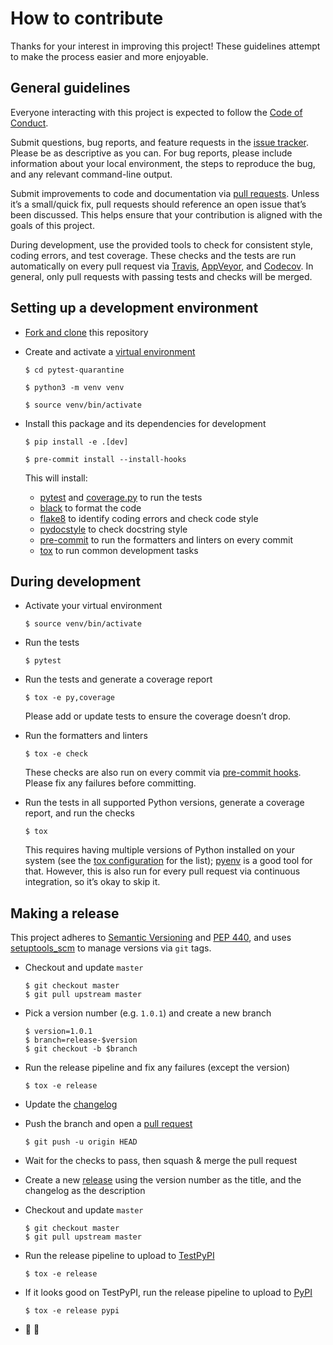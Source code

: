 # How to contribute

Thanks for your interest in improving this project! These guidelines attempt to make the process easier and more enjoyable.

## General guidelines

Everyone interacting with this project is expected to follow the [Code of Conduct](./CODE_OF_CONDUCT.md).

Submit questions, bug reports, and feature requests in the [issue tracker](https://github.com/energysage/pytest-quarantine/issues). Please be as descriptive as you can. For bug reports, please include information about your local environment, the steps to reproduce the bug, and any relevant command-line output.

Submit improvements to code and documentation via [pull requests](https://github.com/energysage/pytest-quarantine/pulls). Unless it’s a small/quick fix, pull requests should reference an open issue that’s been discussed. This helps ensure that your contribution is aligned with the goals of this project.

During development, use the provided tools to check for consistent style, coding errors, and test coverage. These checks and the tests are run automatically on every pull request via [Travis](https://travis-ci.com/energysage/pytest-quarantine), [AppVeyor](https://ci.appveyor.com/project/energysage/pytest-quarantine), and [Codecov](https://codecov.io/gh/energysage/pytest-quarantine). In general, only pull requests with passing tests and checks will be merged.

## Setting up a development environment

- [Fork and clone](https://help.github.com/en/articles/fork-a-repo) this repository

- Create and activate a [virtual environment](https://docs.python.org/3/tutorial/venv.html)

    ```
    $ cd pytest-quarantine

    $ python3 -m venv venv

    $ source venv/bin/activate
    ```

- Install this package and its dependencies for development

    ```
    $ pip install -e .[dev]

    $ pre-commit install --install-hooks
    ```

    This will install:

    - [pytest](https://docs.pytest.org/en/latest/) and [coverage.py](https://coverage.readthedocs.io/en/latest/) to run the tests
    - [black](https://black.readthedocs.io/en/stable/) to format the code
    - [flake8](http://flake8.pycqa.org/en/latest/) to identify coding errors and check code style
    - [pydocstyle](http://www.pydocstyle.org/en/latest/) to check docstring style
    - [pre-commit](https://pre-commit.com/) to run the formatters and linters on every commit
    - [tox](https://tox.readthedocs.io/en/latest/) to run common development tasks

## During development

- Activate your virtual environment

    ```
    $ source venv/bin/activate
    ```

- Run the tests

    ```
    $ pytest
    ```

- Run the tests and generate a coverage report

    ```
    $ tox -e py,coverage
    ```

    Please add or update tests to ensure the coverage doesn’t drop.

- Run the formatters and linters

    ```
    $ tox -e check
    ```

    These checks are also run on every commit via [pre-commit hooks](./.pre-commit-config.yaml). Please fix any failures before committing.

- Run the tests in all supported Python versions, generate a coverage report, and run the checks

    ```
    $ tox
    ```

    This requires having multiple versions of Python installed on your system (see the [tox configuration](./tox.ini) for the list); [pyenv](https://github.com/pyenv/pyenv) is a good tool for that. However, this is also run for every pull request via continuous integration, so it’s okay to skip it.

## Making a release

This project adheres to [Semantic Versioning](https://semver.org/spec/v2.0.0.html) and [PEP 440](https://www.python.org/dev/peps/pep-0440/), and uses [setuptools_scm](https://pypi.org/project/setuptools-scm/) to manage versions via `git` tags.

- Checkout and update `master`

    ```
    $ git checkout master
    $ git pull upstream master
    ```

- Pick a version number (e.g. `1.0.1`) and create a new branch

    ```
    $ version=1.0.1
    $ branch=release-$version
    $ git checkout -b $branch
    ```

- Run the release pipeline and fix any failures (except the version)

    ```
    $ tox -e release
    ```

- Update the [changelog](./CHANGELOG.md)

- Push the branch and open a [pull request](https://github.com/energysage/pytest-quarantine/pulls)

    ```
    $ git push -u origin HEAD
    ```

- Wait for the checks to pass, then squash & merge the pull request

- Create a new [release](https://github.com/energysage/pytest-quarantine/releases) using the version number as the title, and the changelog as the description

- Checkout and update `master`

    ```
    $ git checkout master
    $ git pull upstream master
    ```

- Run the release pipeline to upload to [TestPyPI](https://test.pypi.org/project/pytest-quarantine/)

    ```
    $ tox -e release
    ```

- If it looks good on TestPyPI, run the release pipeline to upload to [PyPI](https://pypi.org/project/pytest-quarantine/)

    ```
    $ tox -e release pypi
    ```

- 🚀 🎉
